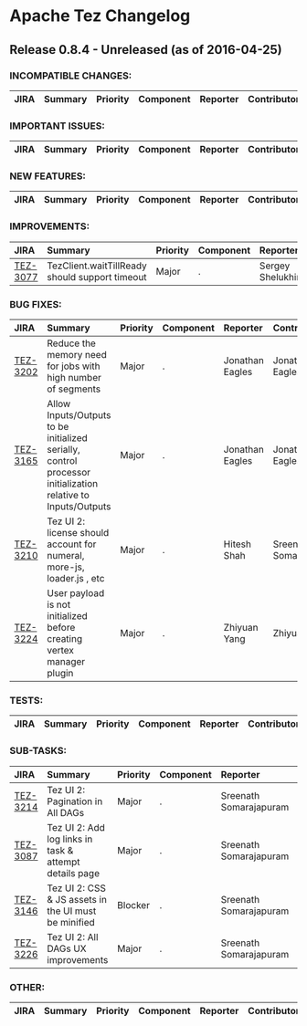 
<!---
# Licensed to the Apache Software Foundation (ASF) under one
# or more contributor license agreements.  See the NOTICE file
# distributed with this work for additional information
# regarding copyright ownership.  The ASF licenses this file
# to you under the Apache License, Version 2.0 (the
# "License"); you may not use this file except in compliance
# with the License.  You may obtain a copy of the License at
#
#     http://www.apache.org/licenses/LICENSE-2.0
#
# Unless required by applicable law or agreed to in writing, software
# distributed under the License is distributed on an "AS IS" BASIS,
# WITHOUT WARRANTIES OR CONDITIONS OF ANY KIND, either express or implied.
# See the License for the specific language governing permissions and
# limitations under the License.
-->
# Apache Tez Changelog

## Release 0.8.4 - Unreleased (as of 2016-04-25)

### INCOMPATIBLE CHANGES:

| JIRA | Summary | Priority | Component | Reporter | Contributor |
|:---- |:---- | :--- |:---- |:---- |:---- |


### IMPORTANT ISSUES:

| JIRA | Summary | Priority | Component | Reporter | Contributor |
|:---- |:---- | :--- |:---- |:---- |:---- |


### NEW FEATURES:

| JIRA | Summary | Priority | Component | Reporter | Contributor |
|:---- |:---- | :--- |:---- |:---- |:---- |


### IMPROVEMENTS:

| JIRA | Summary | Priority | Component | Reporter | Contributor |
|:---- |:---- | :--- |:---- |:---- |:---- |
| [TEZ-3077](https://issues.apache.org/jira/browse/TEZ-3077) | TezClient.waitTillReady should support timeout |  Major | . | Sergey Shelukhin | Kuhu Shukla |


### BUG FIXES:

| JIRA | Summary | Priority | Component | Reporter | Contributor |
|:---- |:---- | :--- |:---- |:---- |:---- |
| [TEZ-3202](https://issues.apache.org/jira/browse/TEZ-3202) | Reduce the memory need for jobs with high number of segments |  Major | . | Jonathan Eagles | Jonathan Eagles |
| [TEZ-3165](https://issues.apache.org/jira/browse/TEZ-3165) | Allow Inputs/Outputs to be initialized serially, control processor initialization relative to Inputs/Outputs |  Major | . | Jonathan Eagles | Jonathan Eagles |
| [TEZ-3210](https://issues.apache.org/jira/browse/TEZ-3210) | Tez UI 2: license should account for numeral, more-js, loader.js , etc |  Major | . | Hitesh Shah | Sreenath Somarajapuram |
| [TEZ-3224](https://issues.apache.org/jira/browse/TEZ-3224) | User payload is not initialized before creating vertex manager plugin |  Major | . | Zhiyuan Yang | Zhiyuan Yang |


### TESTS:

| JIRA | Summary | Priority | Component | Reporter | Contributor |
|:---- |:---- | :--- |:---- |:---- |:---- |


### SUB-TASKS:

| JIRA | Summary | Priority | Component | Reporter | Contributor |
|:---- |:---- | :--- |:---- |:---- |:---- |
| [TEZ-3214](https://issues.apache.org/jira/browse/TEZ-3214) | Tez UI 2: Pagination in All DAGs |  Major | . | Sreenath Somarajapuram | Sreenath Somarajapuram |
| [TEZ-3087](https://issues.apache.org/jira/browse/TEZ-3087) | Tez UI 2: Add log links in task & attempt details page |  Major | . | Sreenath Somarajapuram | Sreenath Somarajapuram |
| [TEZ-3146](https://issues.apache.org/jira/browse/TEZ-3146) | Tez UI 2: CSS & JS assets in the UI must be minified |  Blocker | . | Sreenath Somarajapuram | Sreenath Somarajapuram |
| [TEZ-3226](https://issues.apache.org/jira/browse/TEZ-3226) | Tez UI 2: All DAGs UX improvements |  Major | . | Sreenath Somarajapuram | Sreenath Somarajapuram |


### OTHER:

| JIRA | Summary | Priority | Component | Reporter | Contributor |
|:---- |:---- | :--- |:---- |:---- |:---- |


